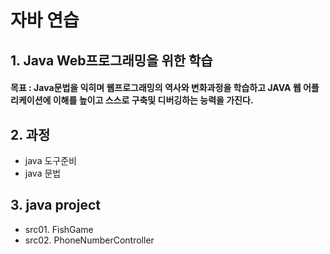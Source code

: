 # 자바 연습

## 1. Java Web프로그래밍을 위한 학습
#### 목표 : Java문법을 익히며 웹프로그래밍의 역사와 변화과정을 학습하고 JAVA 웹 어플리케이션에 이해를 높이고 스스로 구축및 디버깅하는 능력을 가진다.
## 2. 과정
  * java 도구준비
  * java 문법
## 3. java project
  * src01. FishGame
  * src02. PhoneNumberController
